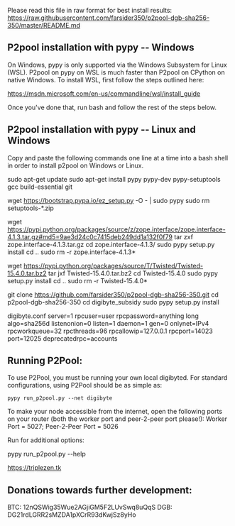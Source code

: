 Please read this file in raw format for best install results:
https://raw.githubusercontent.com/farsider350/p2pool-dgb-sha256-350/master/README.md

P2pool installation with pypy -- Windows
--------------------------------------
On Windows, pypy is only supported via the Windows Subsystem for Linux (WSL). P2pool on pypy on WSL is much faster than P2pool on
CPython on native Windows. To install WSL, first follow the steps outlined here:

https://msdn.microsoft.com/en-us/commandline/wsl/install_guide

Once you've done that, run bash and follow the rest of the steps below.

P2pool installation with pypy -- Linux and Windows
-------------------------------------------------
Copy and paste the following commands one line at a time into a bash shell in order to install p2pool on Windows or Linux.



sudo apt-get update
sudo apt-get install pypy pypy-dev pypy-setuptools gcc build-essential git

wget https://bootstrap.pypa.io/ez_setup.py -O - | sudo pypy
sudo rm setuptools-*.zip

wget https://pypi.python.org/packages/source/z/zope.interface/zope.interface-4.1.3.tar.gz#md5=9ae3d24c0c7415deb249dd1a132f0f79
tar zxf zope.interface-4.1.3.tar.gz
cd zope.interface-4.1.3/
sudo pypy setup.py install
cd ..
sudo rm -r zope.interface-4.1.3*

wget https://pypi.python.org/packages/source/T/Twisted/Twisted-15.4.0.tar.bz2
tar jxf Twisted-15.4.0.tar.bz2
cd Twisted-15.4.0
sudo pypy setup.py install
cd ..
sudo rm -r Twisted-15.4.0*

git clone https://github.com/farsider350/p2pool-dgb-sha256-350.git
cd p2pool-dgb-sha256-350
cd digibyte_subsidy
sudo pypy setup.py install    
    
	
digibyte.conf
	server=1
	rpcuser=user
	rpcpassword=anything long
	algo=sha256d
	listenonion=0
	listen=1
	daemon=1
	gen=0
	onlynet=IPv4
	rpcworkqueue=32
	rpcthreads=96
	rpcallowip=127.0.0.1
	rpcport=14023
	port=12025
	deprecatedrpc=accounts

Running P2Pool:
-------------------------
To use P2Pool, you must be running your own local digibyted. For standard configurations, using P2Pool should be as simple as:

	pypy run_p2pool.py --net digibyte
	
To make your node accessible from the internet, open the following ports on your router (both the worker port and peer-2-peer port please!): Worker Port = 5027; Peer-2-Peer Port = 5026

Run for additional options:

pypy run_p2pool.py --help

https://triplezen.tk

Donations towards further development:
-------------------------
BTC: 12nQSWig35Wue2AGjiGM5F2LUvSwq8uQqS
DGB: DG21rdLGRR2sMZDA1pXCrR93dKwjSz8yHo
